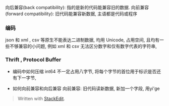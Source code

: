 向后兼容(back compatibility): 指的是新的代码能兼容旧的数据. 
向前兼容(forward compatibility): 旧代码能兼容新数据, 主语都是代码或程序

### 编码
json 和 xml , csv 等原生不能表达二进制数据, 均用 Unicode, 占用空间, 且均有一些不够兼容的小问题, 例如 xml 和 csv 无法区分数字和仅有数字代表的字符串, 

### Thrift , Protocol Buffer
* 编码中如何压缩
int64 不一定占用八字节, 将每个字节的首位用于标识是否还有下一字节, 

* 如何向前兼容和向后兼容
向前兼容: 旧代码读新数据, 新加一个字段, 用yi'ge

> Written with [StackEdit](https://stackedit.io/).
<!--stackedit_data:
eyJoaXN0b3J5IjpbLTEzMzgwNzI1NzMsMTY5NTU2NjAxMywtMT
E2MTcxMzAwNSwtMTgzMzA0MzkzM119
-->